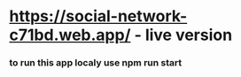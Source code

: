 # https://social-network-c71bd.web.app/ - live version

### to run this app localy use npm run start 
